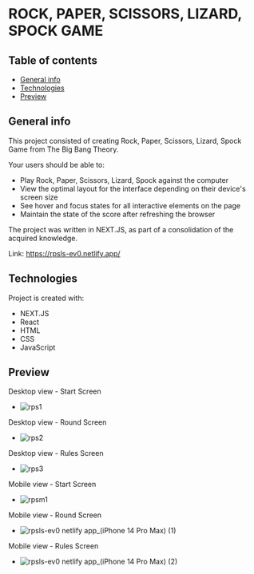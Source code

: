 # ROCK, PAPER, SCISSORS, LIZARD, SPOCK GAME

## Table of contents
* [General info](#general-info)
* [Technologies](#technologies)
* [Preview](#Preview)

## General info
This project consisted of creating Rock, Paper, Scissors, Lizard, Spock Game from The Big Bang Theory. 

Your users should be able to:
* Play Rock, Paper, Scissors, Lizard, Spock against the computer
* View the optimal layout for the interface depending on their device's screen size
* See hover and focus states for all interactive elements on the page
* Maintain the state of the score after refreshing the browser

The project was written in NEXT.JS, as part of a consolidation of the acquired knowledge.

Link: https://rpsls-ev0.netlify.app/
	
## Technologies
Project is created with:
* NEXT.JS
* React
* HTML
* CSS
* JavaScript

## Preview

Desktop view - Start Screen
* ![rps1](https://github.com/user-attachments/assets/cb562cee-6755-43ad-8803-113c4717eeb0)

Desktop view - Round Screen
* ![rps2](https://github.com/user-attachments/assets/8a53d061-693b-4d17-9abf-08cdcbdb542d)


Desktop view - Rules Screen
* ![rps3](https://github.com/user-attachments/assets/b54340fc-ca22-46d4-b2bd-c8bea9e8ac68)




Mobile view - Start Screen
* ![rpsm1](https://github.com/user-attachments/assets/e4eaee91-ecb2-4041-bfc3-8dec08d1afbd)



Mobile view - Round Screen
* ![rpsls-ev0 netlify app_(iPhone 14 Pro Max) (1)](https://github.com/user-attachments/assets/50ca6220-af44-4d93-9f7c-f9636704a89a)


Mobile view - Rules Screen
* ![rpsls-ev0 netlify app_(iPhone 14 Pro Max) (2)](https://github.com/user-attachments/assets/fb623d1d-c1b4-4e09-95e2-74669b3621fc)



